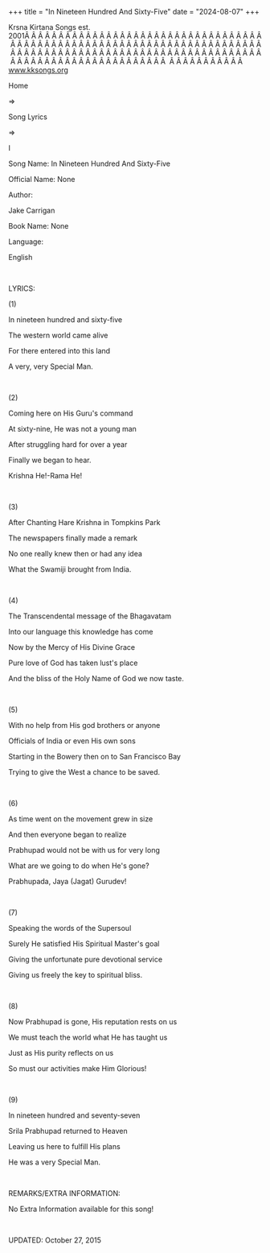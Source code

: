 +++ 
title = "In Nineteen Hundred And Sixty-Five"
date = "2024-08-07"
+++

Krsna Kirtana Songs est. 2001Â Â Â Â Â Â Â Â Â Â Â Â Â Â Â Â Â Â Â Â Â Â Â Â Â Â Â Â Â Â Â Â Â Â Â Â Â Â Â Â Â Â Â Â Â Â Â Â Â Â Â Â Â Â Â Â Â Â Â Â Â Â Â Â Â Â Â Â Â Â Â Â Â Â Â Â Â Â Â Â Â Â Â Â Â Â Â Â Â Â Â Â Â Â Â Â Â Â Â Â Â Â Â Â Â Â Â Â Â Â Â Â Â Â Â Â Â Â Â Â Â Â Â Â Â Â Â Â Â Â Â Â  Â Â Â Â Â Â Â Â Â Â Â  
www.kksongs.org








Home
 
⇒
 
Song Lyrics
 
⇒
 
I


Song
Name: In Nineteen Hundred And Sixty-Five


Official
Name: None


Author:

Jake Carrigan


Book
Name: None


Language:

English


 


LYRICS:


(1)


In
nineteen hundred and sixty-five


The
western world came alive


For
there entered into this land


A
very, very Special Man.


 


(2)


Coming
here on His Guru's command


At
sixty-nine, He was not a young man


After
struggling hard for over a year


Finally
we began to hear.


Krishna
He!-Rama He!


 


(3)


After
Chanting Hare Krishna in Tompkins Park


The
newspapers finally made a remark


No one
really knew then or had any idea


What
the Swamiji brought from India.


 


(4)


The
Transcendental message of the Bhagavatam


Into
our language this knowledge has come


Now by
the Mercy of His Divine Grace


Pure
love of God has taken lust's place


And
the bliss of the Holy Name of God we now taste.


 


(5)


With
no help from His god brothers or anyone


Officials
of India or even His own sons


Starting
in the Bowery then on to San Francisco Bay


Trying
to give the West a chance to be saved.


 


(6)


As
time went on the movement grew in size


And
then everyone began to realize


Prabhupad
would not be with us for very long


What
are we going to do when He's gone?


Prabhupada,
Jaya (Jagat) Gurudev!


 


(7)


Speaking
the words of the Supersoul


Surely
He satisfied His Spiritual Master's goal


Giving
the unfortunate pure devotional service


Giving
us freely the key to spiritual bliss.


 


(8)


Now
Prabhupad is gone, His reputation rests on us


We
must teach the world what He has taught us


Just
as His purity reflects on us


So
must our activities make Him Glorious!


 


(9)


In
nineteen hundred and seventy-seven


Srila
Prabhupad returned to Heaven


Leaving
us here to fulfill His plans


He was
a very Special Man.


 


REMARKS/EXTRA
INFORMATION:


No
Extra Information available for this song!


 


UPDATED:
 October 27, 2015